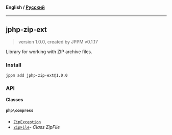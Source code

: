#### **English** / [Русский](README.ru.md)

---

## jphp-zip-ext
> version 1.0.0, created by JPPM v0.1.17

Library for working with ZIP archive files.

### Install
```
jppm add jphp-zip-ext@1.0.0
```

### API
**Classes**

#### `php\compress`

- [`ZipException`](https://github.com/jphp-compiler/jphp/blob/master/exts/jphp-zip-ext/api-docs/classes/php/compress/ZipException.md)
- [`ZipFile`](https://github.com/jphp-compiler/jphp/blob/master/exts/jphp-zip-ext/api-docs/classes/php/compress/ZipFile.md)- _Class ZipFile_